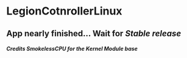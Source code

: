 # LegionCotnrollerLinux

## App nearly finished... Wait for *Stable release*

##### Credits *SmokelessCPU* for the Kernel Module base
